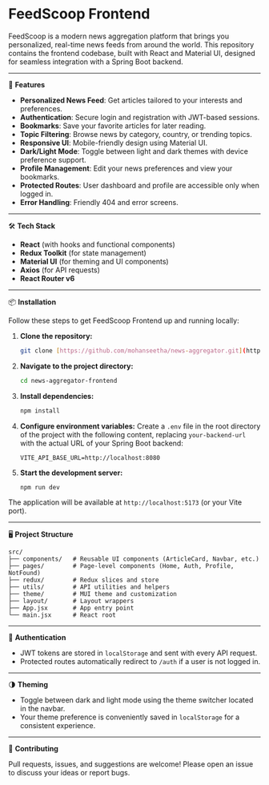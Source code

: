 # FeedScoop Frontend

FeedScoop is a modern news aggregation platform that brings you personalized, real-time news feeds from around the world. This repository contains the frontend codebase, built with React and Material UI, designed for seamless integration with a Spring Boot backend.

---

🚀 **Features**

* **Personalized News Feed**: Get articles tailored to your interests and preferences.
* **Authentication**: Secure login and registration with JWT-based sessions.
* **Bookmarks**: Save your favorite articles for later reading.
* **Topic Filtering**: Browse news by category, country, or trending topics.
* **Responsive UI**: Mobile-friendly design using Material UI.
* **Dark/Light Mode**: Toggle between light and dark themes with device preference support.
* **Profile Management**: Edit your news preferences and view your bookmarks.
* **Protected Routes**: User dashboard and profile are accessible only when logged in.
* **Error Handling**: Friendly 404 and error screens.

---

🛠 **Tech Stack**

* **React** (with hooks and functional components)
* **Redux Toolkit** (for state management)
* **Material UI** (for theming and UI components)
* **Axios** (for API requests)
* **React Router v6**

---

📦 **Installation**

Follow these steps to get FeedScoop Frontend up and running locally:

1.  **Clone the repository:**
    ```bash
    git clone [https://github.com/mohanseetha/news-aggregator.git](https://github.com/mohanseetha/news-aggregator.git)
    ```
2.  **Navigate to the project directory:**
    ```bash
    cd news-aggregator-frontend
    ```
3.  **Install dependencies:**
    ```bash
    npm install
    ```
4.  **Configure environment variables:**
    Create a `.env` file in the root directory of the project with the following content, replacing `your-backend-url` with the actual URL of your Spring Boot backend:
    ```
    VITE_API_BASE_URL=http://localhost:8080
    ```
5.  **Start the development server:**
    ```bash
    npm run dev
    ```

The application will be available at `http://localhost:5173` (or your Vite port).

---

🖥️ **Project Structure**
```
src/
├── components/   # Reusable UI components (ArticleCard, Navbar, etc.)
├── pages/        # Page-level components (Home, Auth, Profile, NotFound)
├── redux/        # Redux slices and store
├── utils/        # API utilities and helpers
├── theme/        # MUI theme and customization
├── layout/       # Layout wrappers
├── App.jsx       # App entry point
└── main.jsx      # React root
```

---

🔐 **Authentication**

* JWT tokens are stored in `localStorage` and sent with every API request.
* Protected routes automatically redirect to `/auth` if a user is not logged in.

---

🌗 **Theming**

* Toggle between dark and light mode using the theme switcher located in the navbar.
* Your theme preference is conveniently saved in `localStorage` for a consistent experience.

---

🤝 **Contributing**

Pull requests, issues, and suggestions are welcome! Please open an issue to discuss your ideas or report bugs.
